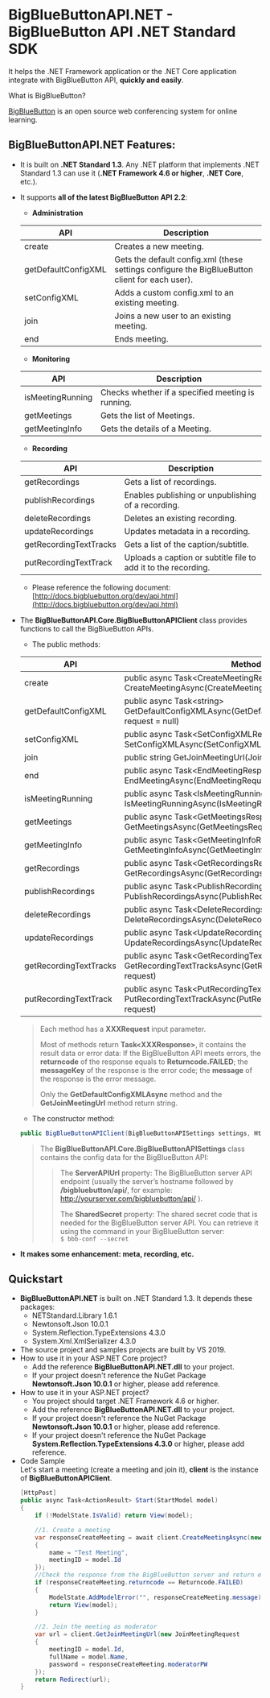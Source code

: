 # BigBlueButtonAPI.NET - BigBlueButton API .NET Standard SDK
It helps the .NET Framework application or the .NET Core application integrate with BigBlueButton API, **quickly and easily**.

What is BigBlueButton?

[BigBlueButton](http://bigbluebutton.org) is an open source web conferencing system for online learning.
## BigBlueButtonAPI.NET Features:
- It is built on **.NET Standard 1.3**. Any .NET platform that implements .NET Standard 1.3 can use it (**.NET Framework 4.6 or higher**, **.NET Core**, etc.).
- It supports **all of the latest BigBlueButton API 2.2**:
  - **Administration**
  
  |API|Description|
  |--|--|
  |create|Creates a new meeting.|
  |getDefaultConfigXML|Gets the default config.xml (these settings configure the BigBlueButton client for each user).|
  |setConfigXML|Adds a custom config.xml to an existing meeting.|
  |join|Joins a new user to an existing meeting.|
  |end|Ends meeting.|

  - **Monitoring**
  
  |API|Description|
  |--|--|
  |isMeetingRunning|Checks whether if a specified meeting is running.|
  |getMeetings|Gets the list of Meetings.|
  |getMeetingInfo|Gets the details of a Meeting.|
  
  - **Recording**
  
  |API|Description|
  |--|--|
  |getRecordings|Gets a list of recordings.|
  |publishRecordings|Enables publishing or unpublishing of a recording.|
  |deleteRecordings|Deletes an existing recording.|
  |updateRecordings|Updates metadata in a recording.|
  |getRecordingTextTracks|Gets a list of the caption/subtitle.|
  |putRecordingTextTrack|Uploads a caption or subtitle file to add it to the recording.|
  
  - Please reference the following document: [http://docs.bigbluebutton.org/dev/api.html](http://docs.bigbluebutton.org/dev/api.html) 
  
- The **BigBlueButtonAPI.Core.BigBlueButtonAPIClient** class provides functions to call the BigBlueButton APIs.
  - The public methods:
  
  |API|Method|
  |--|--|
  |create|public async Task&lt;CreateMeetingResponse&gt; CreateMeetingAsync(CreateMeetingRequest request)|
  |getDefaultConfigXML|public async Task&lt;string&gt; GetDefaultConfigXMLAsync(GetDefaultConfigXMLRequest request = null)|
  |setConfigXML|public async Task&lt;SetConfigXMLResponse&gt; SetConfigXMLAsync(SetConfigXMLRequest request)|
  |join|public string GetJoinMeetingUrl(JoinMeetingRequest request)|
  |end|public async Task&lt;EndMeetingResponse&gt; EndMeetingAsync(EndMeetingRequest request)|
  |isMeetingRunning|public async Task&lt;IsMeetingRunningResponse&gt; IsMeetingRunningAsync(IsMeetingRunningRequest request)|
  |getMeetings|public async Task&lt;GetMeetingsResponse&gt; GetMeetingsAsync(GetMeetingsRequest request = null)|
  |getMeetingInfo|public async Task&lt;GetMeetingInfoResponse&gt; GetMeetingInfoAsync(GetMeetingInfoRequest request)|
  |getRecordings|public async Task&lt;GetRecordingsResponse&gt; GetRecordingsAsync(GetRecordingsRequest request=null)|
  |publishRecordings|public async Task&lt;PublishRecordingsResponse&gt; PublishRecordingsAsync(PublishRecordingsRequest request)|
  |deleteRecordings|public async Task&lt;DeleteRecordingsResponse&gt; DeleteRecordingsAsync(DeleteRecordingsRequest request)|
  |updateRecordings|public async Task&lt;UpdateRecordingsResponse&gt; UpdateRecordingsAsync(UpdateRecordingsRequest request)|
  |getRecordingTextTracks|public async Task&lt;GetRecordingTextTracksResponse&gt; GetRecordingTextTracksAsync(GetRecordingTextTracksRequest request)|
  |putRecordingTextTrack|public async Task&lt;PutRecordingTextTrackResponse&gt; PutRecordingTextTrackAsync(PutRecordingTextTrackRequest request)|
  
  > Each method has a **XXXRequest** input parameter.  
  >  
  > Most of methods return **Task&lt;XXXResponse&gt;**, it contains the result data or error data: If the BigBlueButton API meets errors, the **returncode** of the response equals to **Returncode.FAILED**; the **messageKey** of the response is the error code; the **message** of the response is the error message.
  >
  > Only the **GetDefaultConfigXMLAsync** method and the **GetJoinMeetingUrl** method return string.
  
  - The constructor method:
  ```csharp
  public BigBlueButtonAPIClient(BigBlueButtonAPISettings settings, HttpClient httpClient)
  ```
  > The **BigBlueButtonAPI.Core.BigBlueButtonAPISettings** class contains the config data for the BigBlueButton API:
  >> The **ServerAPIUrl** property: The BigBlueButton server API endpoint (usually the server’s hostname followed by **/bigbluebutton/api/**, for example: http://yourserver.com/bigbluebutton/api/ ).
  >>
  >> The **SharedSecret** property: The shared secret code that is needed for the BigBlueButton server API. You can retrieve it using the command in your BigBlueButton server:  
  >> `$ bbb-conf --secret`
- **It makes some enhancement: meta, recording, etc.**
## Quickstart
- **BigBlueButtonAPI.NET** is built on .NET Standard 1.3. It depends these packages:
  - NETStandard.Library 1.6.1
  - Newtonsoft.Json 10.0.1
  - System.Reflection.TypeExtensions 4.3.0
  - System.Xml.XmlSerializer 4.3.0
- The source project and samples projects are built by VS 2019.
- How to use it in your ASP.NET Core project?
  - Add the reference **BigBlueButtonAPI.NET.dll** to your project.
  - If your project doesn't reference the NuGet Package **Newtonsoft.Json 10.0.1** or higher, please add reference.
- How to use it in your ASP.NET project?
  - You project should target .NET Framework 4.6 or higher.
  - Add the reference **BigBlueButtonAPI.NET.dll** to your project.
  - If your project doesn't reference the NuGet Package **Newtonsoft.Json 10.0.1** or higher, please add reference.
  - If your project doesn't reference the NuGet Package **System.Reflection.TypeExtensions 4.3.0** or higher, please add reference.
- Code Sample  
Let's start a meeting (create a meeting and join it), **client** is the instance of **BigBlueButtonAPIClient**.  
  ```csharp
  [HttpPost]
  public async Task<ActionResult> Start(StartModel model)
  {
      if (!ModelState.IsValid) return View(model);

      //1. Create a meeting
      var responseCreateMeeting = await client.CreateMeetingAsync(new CreateMeetingRequest
      {
          name = "Test Meeting",
          meetingID = model.Id
      });
      //Check the response from the BigBlueButton server and return error if has error.
      if (responseCreateMeeting.returncode == Returncode.FAILED)
      {
          ModelState.AddModelError("", responseCreateMeeting.message);
          return View(model);
      }

      //2. Join the meeting as moderator
      var url = client.GetJoinMeetingUrl(new JoinMeetingRequest
      {
          meetingID = model.Id,
          fullName = model.Name,
          password = responseCreateMeeting.moderatorPW
      });
      return Redirect(url);
  }
  ```
